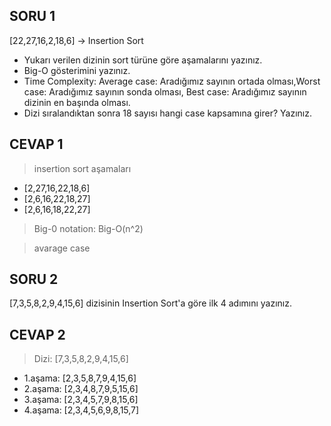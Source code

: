 ## SORU 1

[22,27,16,2,18,6] -> Insertion Sort

- Yukarı verilen dizinin sort türüne göre aşamalarını yazınız.
- Big-O gösterimini yazınız.
- Time Complexity: Average case: Aradığımız sayının ortada olması,Worst case: Aradığımız sayının sonda olması, Best case: Aradığımız sayının dizinin en başında olması.
- Dizi sıralandıktan sonra 18 sayısı hangi case kapsamına girer? Yazınız.

## CEVAP 1

>insertion sort aşamaları
- [2,27,16,22,18,6]
- [2,6,16,22,18,27]
- [2,6,16,18,22,27]

>Big-0 notation: Big-O(n^2)


>avarage case

## SORU 2

[7,3,5,8,2,9,4,15,6] dizisinin Insertion Sort'a göre ilk 4 adımını yazınız.

## CEVAP 2

>Dizi: [7,3,5,8,2,9,4,15,6]
- 1.aşama: [2,3,5,8,7,9,4,15,6]
- 2.aşama: [2,3,4,8,7,9,5,15,6]
- 3.aşama: [2,3,4,5,7,9,8,15,6]
- 4.aşama: [2,3,4,5,6,9,8,15,7]
